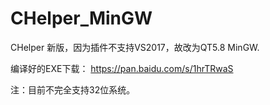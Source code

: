 # CHelper_MinGW
CHelper 新版，因为插件不支持VS2017，故改为QT5.8 MinGW.

编译好的EXE下载：
https://pan.baidu.com/s/1hrTRwaS

注：目前不完全支持32位系统。
